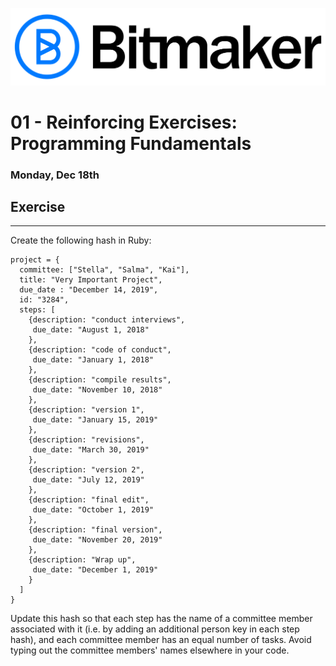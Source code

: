 ![Bitmaker](https://github.com/johncarlolopez/bitmaker-reference/blob/master/bitmakerlogo.svg)
# 01 - Reinforcing Exercises: Programming Fundamentals
### Monday, Dec 18th

## Exercise
___
Create the following hash in Ruby:
```
project = {
  committee: ["Stella", "Salma", "Kai"],
  title: "Very Important Project",
  due_date : "December 14, 2019",
  id: "3284",
  steps: [
    {description: "conduct interviews",
     due_date: "August 1, 2018"
    },
    {description: "code of conduct",
     due_date: "January 1, 2018"
    },
    {description: "compile results",
     due_date: "November 10, 2018"
    },
    {description: "version 1",
     due_date: "January 15, 2019"
    },
    {description: "revisions",
     due_date: "March 30, 2019"
    },
    {description: "version 2",
     due_date: "July 12, 2019"
    },
    {description: "final edit",
     due_date: "October 1, 2019"
    },
    {description: "final version",
     due_date: "November 20, 2019"
    },
    {description: "Wrap up",
     due_date: "December 1, 2019"
    }
  ]
}
```
Update this hash so that each step has the name of a committee member associated with it (i.e. by adding an additional person key in each step hash), and each committee member has an equal number of tasks. Avoid typing out the committee members' names elsewhere in your code.
